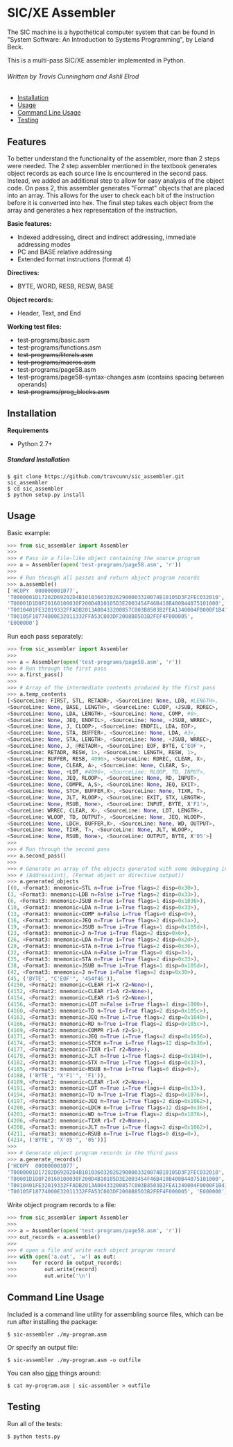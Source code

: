 SIC/XE Assembler
================

The SIC machine is a hypothetical computer system that can be found in 
"System Software: An Introduction to Systems Programming", by Leland Beck.

This is a multi-pass SIC/XE assembler implemented in Python.

###### Written by Travis Cunningham and Ashli Elrod

- [Installation](#installation)
- [Usage](#usage)
- [Command Line Usage](#command-line-usage)
- [Testing](#testing)


Features
--------
To better understand the functionality of the assembler, more than 2 steps 
were needed. The 2 step assembler mentioned in the textbook generates object 
records as each source line is encountered in the second pass. Instead, we 
added an additional step to allow for easy analysis of the object code. On 
pass 2, this assembler generates "Format" objects that are placed into an 
array. This allows for the user to check each bit of the instruction before 
it is converted into hex. The final step takes each object from the array and 
generates a hex representation of the instruction.

__Basic features:__

- Indexed addressing, direct and indirect addressing, immediate addressing 
modes
- PC and BASE relative addressing
- Extended format instructions (format 4)

__Directives:__
- BYTE, WORD, RESB, RESW, BASE

__Object records:__
- Header, Text, and End

__Working test files:__
- test-programs/basic.asm
- test-programs/functions.asm
- ~~test-programs/literals.asm~~
- ~~test-programs/macros.asm~~
- test-programs/page58.asm
- test-programs/page58-syntax-changes.asm (contains spacing between operands)
- ~~test-programs/prog_blocks.asm~~


Installation
------------

**Requirements**

- Python 2.7+

##### Standard Installation

    $ git clone https://github.com/travcunn/sic_assembler.git sic_assembler
    $ cd sic_assembler
    $ python setup.py install


Usage
-----
Basic example:
```python
>>> from sic_assembler import Assembler
>>>
>>> # Pass in a file-like object containing the source program
>>> a = Assembler(open('test-programs/page58.asm', 'r'))
>>>
>>> # Run through all passes and return object program records
>>> a.assemble()
['HCOPY  000000001077',
'T0000001D17202D69202D4B1010360320262900003320074B10105D3F2FEC032010', 
'T00001D1D0F20160100030F200D4B10105D3E2003454F46B410B400B44075101000', 
'T0010401FE32019332FFADB2013A00433200857C003B8503B2FEA1340004F0000F1B410', 
'T00105F18774000E32011332FFA53C003DF2008B8503B2FEF4F000005',
'E000000']
```

Run each pass separately:
```python
>>> from sic_assembler import Assembler
>>>
>>> a = Assembler(open('test-programs/page58.asm', 'r'))
>>> # Run through the first pass
>>> a.first_pass()
>>>
>>> # Array of the intermediate contents produced by the first pass
>>> a.temp_contents
[<SourceLine: FIRST, STL, RETADR>, <SourceLine: None, LDB, #LENGTH>,
<SourceLine: None, BASE, LENGTH>, <SourceLine: CLOOP, +JSUB, RDREC>,
<SourceLine: None, LDA, LENGTH>, <SourceLine: None, COMP, #0>,
<SourceLine: None, JEQ, ENDFIL>, <SourceLine: None, +JSUB, WRREC>,
<SourceLine: None, J, CLOOP>, <SourceLine: ENDFIL, LDA, EOF>,
<SourceLine: None, STA, BUFFER>, <SourceLine: None, LDA, #3>,
<SourceLine: None, STA, LENGTH>, <SourceLine: None, +JSUB, WRREC>,
<SourceLine: None, J, @RETADR>, <SourceLine: EOF, BYTE, C'EOF'>,
<SourceLine: RETADR, RESW, 1>, <SourceLine: LENGTH, RESW, 1>,
<SourceLine: BUFFER, RESB, 4096>, <SourceLine: RDREC, CLEAR, X>,
<SourceLine: None, CLEAR, A>, <SourceLine: None, CLEAR, S>,
<SourceLine: None, +LDT, #4096>, <SourceLine: RLOOP, TD, INPUT>,
<SourceLine: None, JEQ, RLOOP>, <SourceLine: None, RD, INPUT>,
<SourceLine: None, COMPR, A,S>, <SourceLine: None, JEQ, EXIT>,
<SourceLine: None, STCH, BUFFER,X>, <SourceLine: None, TIXR, T>,
<SourceLine: None, JLT, RLOOP>, <SourceLine: EXIT, STX, LENGTH>,
<SourceLine: None, RSUB, None>, <SourceLine: INPUT, BYTE, X'F1'>,
<SourceLine: WRREC, CLEAR, X>, <SourceLine: None, LDT, LENGTH>,
<SourceLine: WLOOP, TD, OUTPUT>, <SourceLine: None, JEQ, WLOOP>,
<SourceLine: None, LDCH, BUFFER,X>, <SourceLine: None, WD, OUTPUT>,
<SourceLine: None, TIXR, T>, <SourceLine: None, JLT, WLOOP>,
<SourceLine: None, RSUB, None>, <SourceLine: OUTPUT, BYTE, X'05'>]
>>>
>>> # Run through the second pass
>>> a.second_pass()
>>>
>>> # Generate an array of the objects generated with some debugging information
>>> # (Address(int), (Format object or directive output))
>>> a.generated_objects
[(0, <Format3: mnemonic=STL n=True i=True flags=2 disp=0x30>),
(3, <Format3: mnemonic=LDB n=False i=True flags=2 disp=0x33>),
(6, <Format3: mnemonic=JSUB n=True i=True flags=1 disp=0x1036>),
(10, <Format3: mnemonic=LDA n=True i=True flags=2 disp=0x33>),
(13, <Format3: mnemonic=COMP n=False i=True flags=0 disp=0>),
(16, <Format3: mnemonic=JEQ n=True i=True flags=2 disp=0x1a>),
(19, <Format3: mnemonic=JSUB n=True i=True flags=1 disp=0x105d>),
(23, <Format3: mnemonic=J n=True i=True flags=2 disp=0x6>),
(26, <Format3: mnemonic=LDA n=True i=True flags=2 disp=0x2d>),
(29, <Format3: mnemonic=STA n=True i=True flags=2 disp=0x36>),
(32, <Format3: mnemonic=LDA n=False i=True flags=0 disp=3>),
(35, <Format3: mnemonic=STA n=True i=True flags=2 disp=0x33>),
(38, <Format3: mnemonic=JSUB n=True i=True flags=1 disp=0x105d>),
(42, <Format3: mnemonic=J n=True i=False flags=2 disp=0x30>),
(45, ('BYTE', "C'EOF'", '454f46')),
(4150, <Format2: mnemonic=CLEAR r1=X r2=None>),
(4152, <Format2: mnemonic=CLEAR r1=A r2=None>),
(4154, <Format2: mnemonic=CLEAR r1=S r2=None>),
(4156, <Format3: mnemonic=LDT n=False i=True flags=1 disp=1000>),
(4160, <Format3: mnemonic=TD n=True i=True flags=2 disp=0x105c>),
(4163, <Format3: mnemonic=JEQ n=True i=True flags=2 disp=0x1040>),
(4166, <Format3: mnemonic=RD n=True i=True flags=2 disp=0x105c>),
(4169, <Format2: mnemonic=COMPR r1=A r2=S>),
(4171, <Format3: mnemonic=JEQ n=True i=True flags=2 disp=0x1056>),
(4174, <Format3: mnemonic=STCH n=True i=True flags=12 disp=0x36>),
(4177, <Format2: mnemonic=TIXR r1=T r2=None>),
(4179, <Format3: mnemonic=JLT n=True i=True flags=2 disp=0x1040>),
(4182, <Format3: mnemonic=STX n=True i=True flags=4 disp=0x33>),
(4185, <Format3: mnemonic=RSUB n=True i=True flags=0 disp=0>),
(4188, ('BYTE', "X'F1'", 'F1')),
(4189, <Format2: mnemonic=CLEAR r1=X r2=None>),
(4191, <Format3: mnemonic=LDT n=True i=True flags=4 disp=0x33>),
(4194, <Format3: mnemonic=TD n=True i=True flags=2 disp=0x1076>),
(4197, <Format3: mnemonic=JEQ n=True i=True flags=2 disp=0x1062>),
(4200, <Format3: mnemonic=LDCH n=True i=True flags=12 disp=0x36>),
(4203, <Format3: mnemonic=WD n=True i=True flags=2 disp=0x1076>),
(4206, <Format2: mnemonic=TIXR r1=T r2=None>),
(4208, <Format3: mnemonic=JLT n=True i=True flags=2 disp=0x1062>),
(4211, <Format3: mnemonic=RSUB n=True i=True flags=0 disp=0>),
(4214, ('BYTE', "X'05'", '05'))]
>>>
>>> # Generate object program records in the third pass
>>> a.generate_records()
['HCOPY  000000001077', 
'T0000001D17202D69202D4B1010360320262900003320074B10105D3F2FEC032010', 
'T00001D1D0F20160100030F200D4B10105D3E2003454F46B410B400B44075101000', 
'T0010401FE32019332FFADB2013A00433200857C003B8503B2FEA1340004F0000F1B410', 
'T00105F18774000E32011332FFA53C003DF2008B8503B2FEF4F000005', 'E000000']
```

Write object program records to a file:
```python
>>> from sic_assembler import Assembler
>>>
>>> a = Assembler(open('test-programs/page58.asm', 'r'))
>>> out_records = a.assemble()
>>>
>>> # open a file and write each object program record
>>> with open('a.out', 'w') as out:
>>>     for record in output_records:
>>>         out.write(record)
>>>         out.write('\n')
```

Command Line Usage
------------------
Included is a command line utility for assembling source files, which can be 
run after installing the package:

    $ sic-assembler ./my-program.asm
    
Or specify an output file:

    $ sic-assembler ./my-program.asm -o outfile
    
You can also [pipe](http://www.linfo.org/pipes.html) things around:

    $ cat my-program.asm | sic-assembler > outfile


Testing
-------
Run all of the tests:

    $ python tests.py

